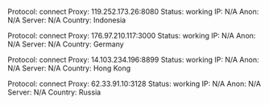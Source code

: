 Protocol: connect
Proxy: 119.252.173.26:8080
Status: working
IP: N/A
Anon: N/A
Server: N/A
Country: Indonesia

Protocol: connect
Proxy: 176.97.210.117:3000
Status: working
IP: N/A
Anon: N/A
Server: N/A
Country: Germany

Protocol: connect
Proxy: 14.103.234.196:8899
Status: working
IP: N/A
Anon: N/A
Server: N/A
Country: Hong Kong

Protocol: connect
Proxy: 62.33.91.10:3128
Status: working
IP: N/A
Anon: N/A
Server: N/A
Country: Russia

